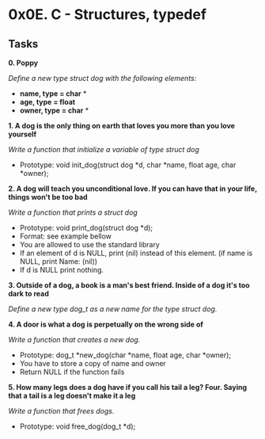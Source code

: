 # 0x0E. C - Structures, typedef

## Tasks

**0. Poppy**

*Define a new type struct dog with the following elements:*

- **name, type = char** *
- **age, type = float**
- **owner, type = char** *


**1. A dog is the only thing on earth that loves you more than you love yourself**

*Write a function that initialize a variable of type struct dog*

- Prototype: void init_dog(struct dog *d, char *name, float age, char *owner);


**2. A dog will teach you unconditional love. If you can have that in your life, things won't be too bad**

*Write a function that prints a struct dog*

- Prototype: void print_dog(struct dog *d);
- Format: see example bellow
- You are allowed to use the standard library
- If an element of d is NULL, print (nil) instead of this element. (if name is NULL, print Name: (nil))
- If d is NULL print nothing.


**3. Outside of a dog, a book is a man's best friend. Inside of a dog it's too dark to read**

*Define a new type dog_t as a new name for the type struct dog.*


**4. A door is what a dog is perpetually on the wrong side of**

*Write a function that creates a new dog.*

- Prototype: dog_t *new_dog(char *name, float age, char *owner);
- You have to store a copy of name and owner
- Return NULL if the function fails


**5. How many legs does a dog have if you call his tail a leg? Four. Saying that a tail is a leg doesn't make it a leg**

*Write a function that frees dogs.*

- Prototype: void free_dog(dog_t *d);


